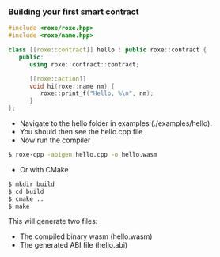 ### Building your first smart contract
```c++
#include <roxe/roxe.hpp>
#include <roxe/name.hpp>

class [[roxe::contract]] hello : public roxe::contract {
   public:
      using roxe::contract::contract;

      [[roxe::action]]
      void hi(roxe::name nm) {
         roxe::print_f("Hello, %\n", nm);
      }
};
```

- Navigate to the hello folder in examples (./examples/hello).
- You should then see the hello.cpp file
- Now run the compiler
```sh
$ roxe-cpp -abigen hello.cpp -o hello.wasm
```
- Or with CMake
```sh
$ mkdir build
$ cd build
$ cmake ..
$ make
```
This will generate two files:
* The compiled binary wasm (hello.wasm)
* The generated ABI file (hello.abi)
